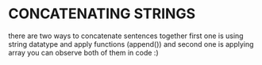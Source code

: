 # CONCATENATING STRINGS

there are two ways to concatenate sentences together first one is using string datatype and apply functions (append()) and second one is applying array you can observe both of them in code :)